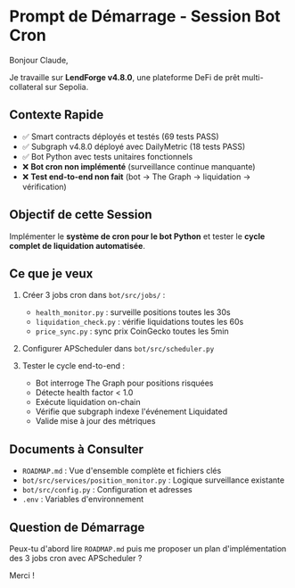 # Prompt de Démarrage - Session Bot Cron

Bonjour Claude,

Je travaille sur **LendForge v4.8.0**, une plateforme DeFi de prêt multi-collateral sur Sepolia.

## Contexte Rapide
- ✅ Smart contracts déployés et testés (69 tests PASS)
- ✅ Subgraph v4.8.0 déployé avec DailyMetric (18 tests PASS)
- ✅ Bot Python avec tests unitaires fonctionnels
- ❌ **Bot cron non implémenté** (surveillance continue manquante)
- ❌ **Test end-to-end non fait** (bot → The Graph → liquidation → vérification)

## Objectif de cette Session
Implémenter le **système de cron pour le bot Python** et tester le **cycle complet de liquidation automatisée**.

## Ce que je veux
1. Créer 3 jobs cron dans `bot/src/jobs/` :
   - `health_monitor.py` : surveille positions toutes les 30s
   - `liquidation_check.py` : vérifie liquidations toutes les 60s
   - `price_sync.py` : sync prix CoinGecko toutes les 5min

2. Configurer APScheduler dans `bot/src/scheduler.py`

3. Tester le cycle end-to-end :
   - Bot interroge The Graph pour positions risquées
   - Détecte health factor < 1.0
   - Exécute liquidation on-chain
   - Vérifie que subgraph indexe l'événement Liquidated
   - Valide mise à jour des métriques

## Documents à Consulter
- `ROADMAP.md` : Vue d'ensemble complète et fichiers clés
- `bot/src/services/position_monitor.py` : Logique surveillance existante
- `bot/src/config.py` : Configuration et adresses
- `.env` : Variables d'environnement

## Question de Démarrage
Peux-tu d'abord lire `ROADMAP.md` puis me proposer un plan d'implémentation des 3 jobs cron avec APScheduler ?

Merci !
